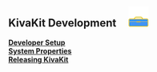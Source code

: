 ## KivaKit Development &nbsp; &nbsp; ![](../images/toolbox-40.png)

[**Developer Setup**](setup.md)  
[**System Properties**](system-properties.md)  
[**Releasing KivaKit**](releasing.md)  

